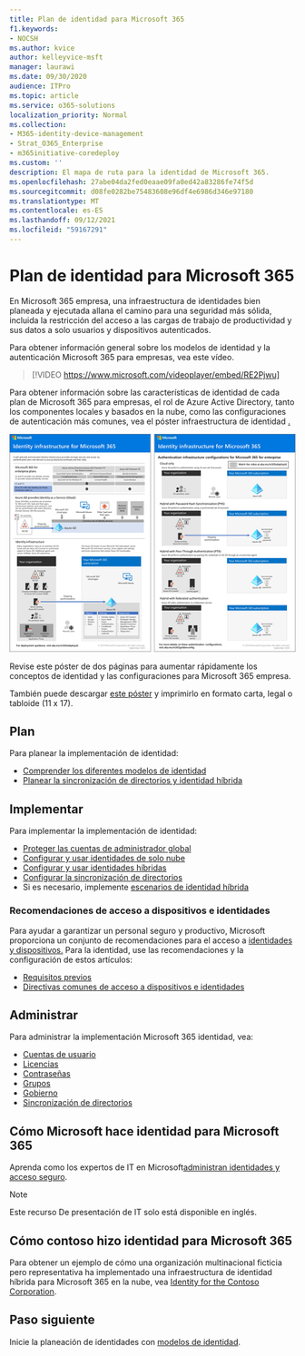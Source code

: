 ```yaml
---
title: Plan de identidad para Microsoft 365
f1.keywords:
- NOCSH
ms.author: kvice
author: kelleyvice-msft
manager: laurawi
ms.date: 09/30/2020
audience: ITPro
ms.topic: article
ms.service: o365-solutions
localization_priority: Normal
ms.collection:
- M365-identity-device-management
- Strat_O365_Enterprise
- m365initiative-coredeploy
ms.custom: ''
description: El mapa de ruta para la identidad de Microsoft 365.
ms.openlocfilehash: 27abe04da2fed0eaae09fa0ed42a83286fe74f5d
ms.sourcegitcommit: d08fe0282be75483608e96df4e6986d346e97180
ms.translationtype: MT
ms.contentlocale: es-ES
ms.lasthandoff: 09/12/2021
ms.locfileid: "59167291"
---
```

# <a name="identity-roadmap-for-microsoft-365"></a>Plan de identidad para Microsoft 365

En Microsoft 365 empresa, una infraestructura de identidades bien planeada y ejecutada allana el camino para una seguridad más sólida, incluida la restricción del acceso a las cargas de trabajo de productividad y sus datos a solo usuarios y dispositivos autenticados.

Para obtener información general sobre los modelos de identidad y la autenticación Microsoft 365 para empresas, vea este vídeo.

<p> </p>

> [!VIDEO https://www.microsoft.com/videoplayer/embed/RE2Pjwu]

Para obtener información sobre las características de identidad de cada plan de Microsoft 365 para empresas, el rol de Azure Active Directory, tanto los componentes locales y basados en la nube, como las configuraciones de autenticación más comunes, vea el póster infraestructura de identidad [.](../downloads/m365e-identity-infra.pdf)

[![Póster de infraestructura de identidad.](../downloads/m365e-identity-infra.png)](../downloads/m365e-identity-infra.pdf)

Revise este póster de dos páginas para aumentar rápidamente los conceptos de identidad y las configuraciones para Microsoft 365 empresa.

También puede descargar [este póster](https://github.com/MicrosoftDocs/microsoft-365-docs/raw/public/microsoft-365/downloads/m365e-identity-infra.pdf) y imprimirlo en formato carta, legal o tabloide (11 x 17).

## <a name="plan"></a>Plan

Para planear la implementación de identidad:

- [Comprender los diferentes modelos de identidad](about-microsoft-365-identity.md)
- [Planear la sincronización de directorios y identidad híbrida](plan-for-directory-synchronization.md)

## <a name="deploy"></a>Implementar

Para implementar la implementación de identidad:

- [Proteger las cuentas de administrador global](protect-your-global-administrator-accounts.md)
- [Configurar y usar identidades de solo nube](cloud-only-identities.md)
- [Configurar y usar identidades híbridas](prepare-for-directory-synchronization.md)
- [Configurar la sincronización de directorios](set-up-directory-synchronization.md)
- Si es necesario, implemente [escenarios de identidad híbrida](hybrid-solutions.md)

### <a name="identity-and-device-access-recommendations"></a>Recomendaciones de acceso a dispositivos e identidades

Para ayudar a garantizar un personal seguro y productivo, Microsoft proporciona un conjunto de recomendaciones para el acceso a [identidades y dispositivos.](../security/office-365-security/microsoft-365-policies-configurations.md) Para la identidad, use las recomendaciones y la configuración de estos artículos:

- [Requisitos previos](../security/office-365-security/identity-access-prerequisites.md)
- [Directivas comunes de acceso a dispositivos e identidades](../security/office-365-security/identity-access-policies.md)

## <a name="manage"></a>Administrar

Para administrar la implementación Microsoft 365 identidad, vea:

- [Cuentas de usuario](manage-microsoft-365-accounts.md)
- [Licencias](assign-licenses-to-user-accounts.md)
- [Contraseñas](manage-microsoft-365-passwords.md)
- [Grupos](manage-microsoft-365-groups.md)
- [Gobierno](manage-microsoft-365-identity-governance.md)
- [Sincronización de directorios](view-directory-synchronization-status.md)

## <a name="how-microsoft-does-identity-for-microsoft-365"></a>Cómo Microsoft hace identidad para Microsoft 365

Aprenda como los expertos de IT en Microsoft[administran identidades y acceso seguro](https://www.microsoft.com/en-us/itshowcase/managing-user-identities-and-secure-access-at-microsoft).

>[!Note]
>Este recurso De presentación de IT solo está disponible en inglés.
>

## <a name="how-contoso-did-identity-for-microsoft-365"></a>Cómo contoso hizo identidad para Microsoft 365

Para obtener un ejemplo de cómo una organización multinacional ficticia pero representativa ha implementado una infraestructura de identidad híbrida para Microsoft 365 en la nube, vea [Identity for the Contoso Corporation](contoso-identity.md).

## <a name="next-step"></a>Paso siguiente

Inicie la planeación de identidades con [modelos de identidad](about-microsoft-365-identity.md).
